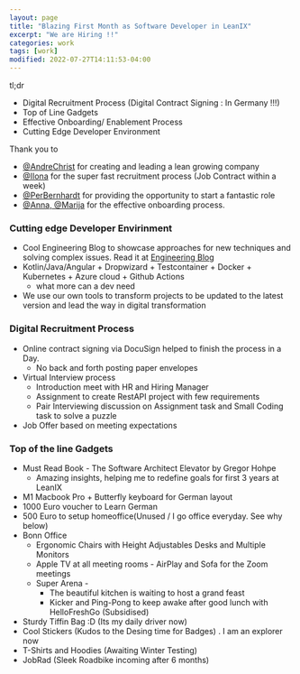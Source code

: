 ```yaml
---
layout: page
title: "Blazing First Month as Software Developer in LeanIX"
excerpt: "We are Hiring !!"
categories: work
tags: [work]
modified: 2022-07-27T14:11:53-04:00
---
```


tl;dr
* Digital Recruitment Process (Digital Contract Signing : In Germany !!!)
* Top of Line Gadgets
* Effective Onboarding/ Enablement Process
* Cutting Edge Developer Environment

Thank you to 
* [@AndreChrist](https://de.linkedin.com/in/andrechrist) for creating and leading a lean growing company
* [@Ilona](https://leanix.net) for the super fast recruitment process (Job Contract within a week)
* [@PerBernhardt](https://de.linkedin.com/in/perprogramming) for providing the opportunity to start a fantastic role
* [@Anna, @Marija](https://leanix.net) for the effective onboarding process.

### Cutting edge Developer Envirinment
* Cool Engineering Blog to showcase approaches for new techniques and solving complex issues. Read it at [Engineering Blog](https://engineering.leanix.net/)
* Kotlin/Java/Angular + Dropwizard + Testcontainer + Docker + Kubernetes + Azure cloud + Github Actions
    * what more can a dev need
* We use our own tools to transform projects to be updated to the latest version and lead the way in digital transformation

### Digital Recruitment Process
* Online contract signing via DocuSign helped to finish the process in a Day. 
    * No back and forth posting paper envelopes
* Virtual Interview process
    * Introduction meet with HR and Hiring Manager
    * Assignment to create RestAPI project with few requirements
    * Pair Interviewing discussion on Assignment task and Small Coding task to solve a puzzle
* Job Offer based on meeting expectations 

### Top of the line Gadgets
* Must Read Book - The Software Architect Elevator by Gregor Hohpe
    * Amazing insights, helping me to redefine goals for first 3 years at LeanIX
* M1 Macbook Pro  + Butterfly keyboard for German layout
* 1000 Euro voucher to Learn German
* 500 Euro to setup homeoffice(Unused / I go office everyday. See why below)
* Bonn Office
    * Ergonomic Chairs with Height Adjustables Desks and Multiple Monitors
    * Apple TV at all meeting rooms - AirPlay and Sofa for the Zoom meetings 
    * Super Arena - 
        * The beautiful kitchen is waiting to host a grand feast
        * Kicker and Ping-Pong to keep awake after good lunch with HelloFreshGo (Subsidised)
* Sturdy Tiffin Bag :D (Its my daily driver now)
* Cool Stickers (Kudos to the Desing time for Badges) . I am an explorer now
* T-Shirts and Hoodies (Awaiting Winter Testing)
* JobRad (Sleek Roadbike incoming after 6 months)

